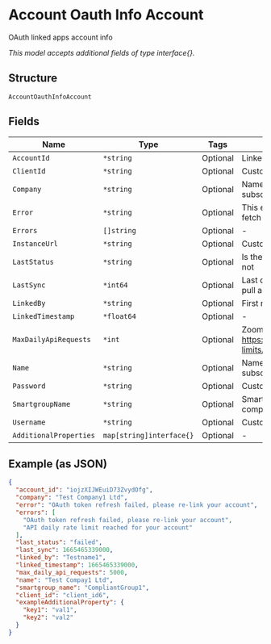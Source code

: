 
# Account Oauth Info Account

OAuth linked apps account info

*This model accepts additional fields of type interface{}.*

## Structure

`AccountOauthInfoAccount`

## Fields

| Name | Type | Tags | Description |
|  --- | --- | --- | --- |
| `AccountId` | `*string` | Optional | Linked app(zoom/teams/intune) account id |
| `ClientId` | `*string` | Optional | Customer account Client ID |
| `Company` | `*string` | Optional | Name of the company whose account mist has subscribed to |
| `Error` | `*string` | Optional | This error is provided when the account fails to fetch token/data |
| `Errors` | `[]string` | Optional | - |
| `InstanceUrl` | `*string` | Optional | Customer account instance URL |
| `LastStatus` | `*string` | Optional | Is the last data pull for account is successful or not |
| `LastSync` | `*int64` | Optional | Last data pull timestamp, background jobs that pull account data |
| `LinkedBy` | `*string` | Optional | First name of the user who linked the account |
| `LinkedTimestamp` | `*float64` | Optional | - |
| `MaxDailyApiRequests` | `*int` | Optional | Zoom daily api request quota, https://developers.zoom.us/docs/api/rest/rate-limits/ |
| `Name` | `*string` | Optional | Name of the company whose account mist has subscribed to |
| `Password` | `*string` | Optional | Customer account password instance URL |
| `SmartgroupName` | `*string` | Optional | Smart group membership for determining compliance status |
| `Username` | `*string` | Optional | Customer account username |
| `AdditionalProperties` | `map[string]interface{}` | Optional | - |

## Example (as JSON)

```json
{
  "account_id": "iojzXIJWEuiD73ZvydOfg",
  "company": "Test Company1 Ltd",
  "error": "OAuth token refresh failed, please re-link your account",
  "errors": [
    "OAuth token refresh failed, please re-link your account",
    "API daily rate limit reached for your account"
  ],
  "last_status": "failed",
  "last_sync": 1665465339000,
  "linked_by": "Testname1",
  "linked_timestamp": 1665465339000,
  "max_daily_api_requests": 5000,
  "name": "Test Compay1 Ltd",
  "smartgroup_name": "CompliantGroup1",
  "client_id": "client_id6",
  "exampleAdditionalProperty": {
    "key1": "val1",
    "key2": "val2"
  }
}
```

